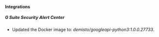 #### Integrations
##### G Suite Security Alert Center
- Updated the Docker image to: *demisto/googleapi-python3:1.0.0.27733*.
